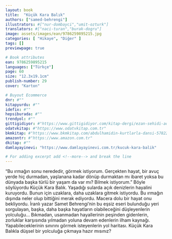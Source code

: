 ```yaml
---
layout: book
title:  "Küçük Kara Balık"
authors: ["samed-behrengi"]
illustrators: #["nur-dombayci","umit-ozturk"]
translators: #["naci-turan","burak-dogru"]
image: assets/images/ean/9786259895215.jpg
categories: [ "Hikaye", "Diğer" ]
tags: []
previewpage: true

# Book attributes
ean: 9786259895215
languages: ["Türkçe"]
page: 60
size: "12.3x19.1cm"
publish-number: 29
cover: "Karton"

# Buyout Ecommerce
dnr: #""
kitapyurdu: #""
idefix: #""
hepsiburada: #""
trendyol: #""
gittigidiyor: #"https://www.gittigidiyor.com/kitap-dergi/ezan-sehidi-adnan-menderes_pdp_732728793"
odatvkitap: #"https://www.odatvkitap.com.tr"
bkmkitap: #"https://www.bkmkitap.com/abdulhamidin-kurtlarla-dansi-578226"
amazontr: #"https://www.amazon.com.tr"
dkitap: #""
damlayayinevi: "https://www.damlayayinevi.com.tr/kucuk-kara-balik"

# For adding excerpt add <!--more--> and break the line
---
```

“Bu ırmağın sonu nerededir, görmek istiyorum. Gerçekten hayat, bir avuç yerde hiç durmadan, yaşlanana kadar dönüp durmaktan mı ibaret yoksa bu dünyada başka türlü bir yaşam da var mı? Bilmek istiyorum.”
Böyle söylüyordu Küçük Kara Balık. Yaşadığı sularda açık denizlerin hayalini kuruyordu. Bunun için uzaklara, daha uzaklara gitmek istiyordu. Bu ırmağın dışında neler olup bittiğini merak ediyordu. Macera dolu bir hayat onu bekliyordu.
İranlı yazar Samet Behrengi’nin bu eşsiz eseri bulunduğu yeri sorgulayan, başka, daha başka hayatların olabileceğini düşleyenlerin yolculuğu… Bıkmadan, usanmadan hayallerinin peşinden gidenlerin, zorluklar karşısında yılmadan yoluna devam edenlerin ilham kaynağı. Yapabileceklerinin sınırını görmek isteyenlerin yol haritası.
Küçük Kara Balıkla düşsel bir yolculuğa çıkmaya hazır mısınız?
<!--more--> 